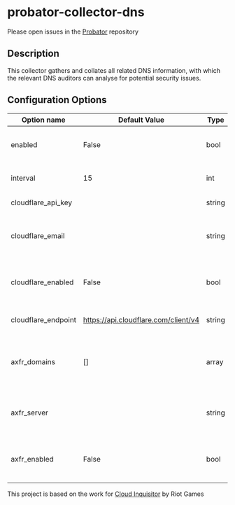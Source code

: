 # probator-collector-dns

Please open issues in the [Probator](https://gitlab.com/probator/probator/issues/new?labels=collector-dns) repository

## Description

This collector gathers and collates all related DNS information, with which the relevant DNS auditors can analyse for potential  security issues.

## Configuration Options

| Option name         | Default Value                        | Type   | Description                                         |
|---------------------|--------------------------------------|--------|-----------------------------------------------------|
| enabled             | False                                | bool   | Enable the DNS collector plugin                     |
| interval            | 15                                   | int    | Run frequency in minutes                            |
| cloudflare_api_key  |                                      | string | CloudFlare API Key                                  |
| cloudflare_email    |                                      | string | Email address associated with the API key           |
| cloudflare_enabled  | False                                | bool   | Enable CloudFlare as a source for DNS records       |
| cloudflare_endpoint | https://api.cloudflare.com/client/v4 | string | CloudFlare API endpoint                             |
| axfr_domains        | []                                   | array  | Domains to attempt to perform zone transfers for    |
| axfr_server         |                                      | string | Server from where to request zone transfers         |
| axfr_enabled        | False                                | bool   | Enable using DNS Zone Transfers for records         |

This project is based on the work for [Cloud Inquisitor](https://github.com/RiotGames/cloud-inquisitor) by Riot Games
